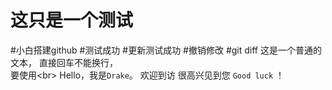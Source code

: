 ﻿# 这只是一个测试
#小白搭建github
#测试成功
#更新测试成功
#撤销修改
#git diff
这是一个普通的文本，
直接回车不能换行，<br>
要使用\<br>
		Hello，我是`Drake`。
		欢迎到访
		很高兴见到您
		`Good luck` ！	
